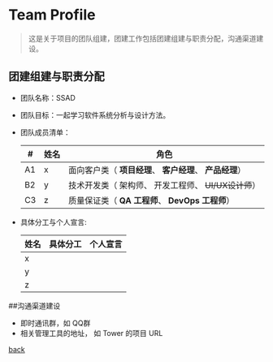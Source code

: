 # Team Profile

> 这是关于项目的团队组建，团建工作包括团建组建与职责分配，沟通渠道建设。



## 团建组建与职责分配

- 团队名称：SSAD

- 团队目标：一起学习软件系统分析与设计方法。

- 团队成员清单：

  | #    | 姓名 | 角色                                                      |
  | ---- | ---- | --------------------------------------------------------- |
  | A1   | x    | 面向客户类（ **项目经理**、 **客户经理**、 **产品经理**） |
  | B2   | y    | 技术开发类（ 架构师、 开发工程师、 ~~UI/UX设计师~~）      |
  | C3   | z    | 质量保证类（ **QA 工程师**、 **DevOps 工程师**）          |

- 具体分工与个人宣言:

  | 姓名 | 具体分工 | 个人宣言 |
  | ---- | -------- | -------- |
  | x    |          |          |
  | y    |          |          |
  | z    |          |          |




##沟通渠道建设

- 即时通讯群，如 QQ群
- 相关管理工具的地址， 如 Tower 的项目 URL


[back](../)